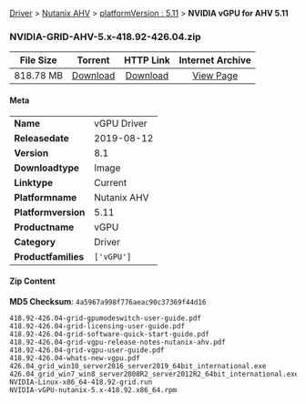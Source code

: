
[Driver](/README.md)  >  [Nutanix AHV](/index/Driver/Nutanix_AHV.md)  >  [platformVersion : 5.11](/index/Driver/Nutanix_AHV/5.11.md)  >  **NVIDIA vGPU for AHV 5.11**


### NVIDIA-GRID-AHV-5.x-418.92-426.04.zip

| **File Size** | **Torrent**  | **HTTP Link** | **Internet Archive** |
|:-------------:|:------------:|:-------------:|:--------------------:|
| 818.78 MB |  [Download](https://archive.org/download/nvgpu_NVIDIA-GRID-AHV-5.x-418.92-426.04.zip_xo3yfzo6/nvgpu_NVIDIA-GRID-AHV-5.x-418.92-426.04.zip_xo3yfzo6_archive.torrent)       | [Download](https://archive.org/compress/nvgpu_NVIDIA-GRID-AHV-5.x-418.92-426.04.zip_xo3yfzo6) | [View Page](https://archive.org/details/nvgpu_NVIDIA-GRID-AHV-5.x-418.92-426.04.zip_xo3yfzo6)       |

#### Meta

<table>
<tr><td><strong>Name</strong></td><td>vGPU Driver</td></tr>
<tr><td><strong>Releasedate</strong></td><td>2019-08-12</td></tr>
<tr><td><strong>Version</strong></td><td>8.1</td></tr>
<tr><td><strong>Downloadtype</strong></td><td>Image</td></tr>
<tr><td><strong>Linktype</strong></td><td>Current</td></tr>
<tr><td><strong>Platformname</strong></td><td>Nutanix AHV</td></tr>
<tr><td><strong>Platformversion</strong></td><td>5.11</td></tr>
<tr><td><strong>Productname</strong></td><td>vGPU</td></tr>
<tr><td><strong>Category</strong></td><td>Driver</td></tr>
<tr><td><strong>Productfamilies</strong></td><td><code>['vGPU']</code></td></tr>
</table>

#### Zip Content

**MD5 Checksum**: `4a5967a998f776aeac90c37369f44d16`

```text
418.92-426.04-grid-gpumodeswitch-user-guide.pdf
418.92-426.04-grid-licensing-user-guide.pdf
418.92-426.04-grid-software-quick-start-guide.pdf
418.92-426.04-grid-vgpu-release-notes-nutanix-ahv.pdf
418.92-426.04-grid-vgpu-user-guide.pdf
418.92-426.04-whats-new-vgpu.pdf
426.04_grid_win10_server2016_server2019_64bit_international.exe
426.04_grid_win7_win8_server2008R2_server2012R2_64bit_international.exe
NVIDIA-Linux-x86_64-418.92-grid.run
NVIDIA-vGPU-nutanix-5.x-418.92.x86_64.rpm
```